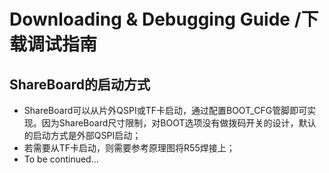 # Downloading & Debugging Guide /下载调试指南
## ShareBoard的启动方式
- ShareBoard可以从片外QSPI或TF卡启动，通过配置BOOT_CFG管脚即可实现。因为ShareBoard尺寸限制，对BOOT选项没有做拨码开关的设计，默认的启动方式是外部QSPI启动；
- 若需要从TF卡启动，则需要参考原理图将R55焊接上；
- To be continued...
